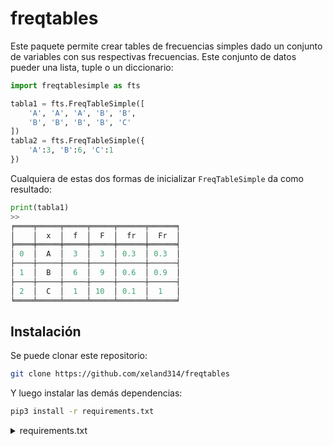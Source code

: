 # freqtables

Este paquete permite crear tables de frecuencias simples dado un conjunto de variables con sus respectivas frecuencias. Este conjunto de datos pueder una lista, tuple o un diccionario:

```python
import freqtablesimple as fts

tabla1 = fts.FreqTableSimple([
    'A', 'A', 'A', 'B', 'B',
    'B', 'B', 'B', 'B', 'C'
])
tabla2 = fts.FreqTableSimple({
    'A':3, 'B':6, 'C':1
})
```

Cualquiera de estas dos formas de inicializar ```FreqTableSimple``` da como resultado:

```python
print(tabla1)
>>
╒════╤═════╤═════╤═════╤══════╤══════╕
│    │  x  │  f  │  F  │  fr  │  Fr  │
╞════╪═════╪═════╪═════╪══════╪══════╡
│ 0  │  A  │  3  │  3  │ 0.3  │ 0.3  │
├────┼─────┼─────┼─────┼──────┼──────┤
│ 1  │  B  │  6  │  9  │ 0.6  │ 0.9  │
├────┼─────┼─────┼─────┼──────┼──────┤
│ 2  │  C  │  1  │ 10  │ 0.1  │  1   │
╘════╧═════╧═════╧═════╧══════╧══════╛
```

## Instalación

Se puede clonar este repositorio:

```bash
git clone https://github.com/xeland314/freqtables
```

Y luego instalar las demás dependencias:

```bash
pip3 install -r requirements.txt
```

<details>
<summary>requirements.txt</summary>

- tabulate==0.8.10

</details>
